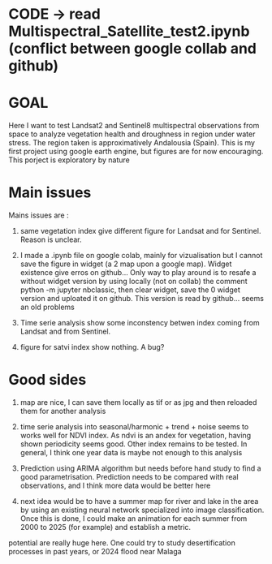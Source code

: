 # CODE -> read Multispectral_Satellite_test2.ipynb (conflict between google collab and github) 

# GOAL
Here I want to test Landsat2 and Sentinel8 multispectral observations from space to analyze vegetation health and droughness in region under water stress. The region taken is approximatively Andalousia (Spain). This is my first project using google earth engine, but figures are for now encouraging. This porject is exploratory by nature

# Main issues
 Mains issues are :
1) same vegetation index give different figure for Landsat and for Sentinel. Reason is unclear.
   
2) I made a .ipynb file on google colab, mainly for vizualisation  but I cannot save the figure in widget (a 2 map upon a google map). Widget existence give erros on github... Only way to play around is to resafe a without widget version by using locally (not on collab) the comment python -m  jupyter nbclassic, then clear widget, save the 0 widget version and uploated it on github. This version is read by github... seems an old problems

3) Time serie analysis show some inconstency betwen index coming from Landsat and from Sentinel.

4) figure for satvi index show nothing. A bug?
    

# Good sides
1) map are nice,  I can save them locally as tif or as jpg and then reloaded them for another analysis
  
2) time serie analysis into seasonal/harmonic + trend + noise  seems to works well for NDVI index. As ndvi is an andex for vegetation, having shown periodicity seems good. Other index remains to be tested. In general, I think one year data is maybe not enough to this  analysis

3) Prediction using ARIMA algorithm but needs before hand study to find a good parametrisation. Prediction needs to be compared with real observations, and I think more data would be better here

4) next idea would be to have a summer map for river and lake in the area by using an existing neural network specialized into image classification. Once this is done, I could make an animation for each summer from 2000 to 2025 (for example) and establish a metric.


 potential are really huge here. One could try to study desertification processes in past years, or 2024 flood near Malaga
